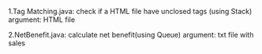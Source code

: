 1.Tag Matching.java: check if a HTML file have unclosed tags (using Stack)
argument: HTML file

2.NetBenefit.java: calculate net benefit(using Queue)
argument: txt file with sales
